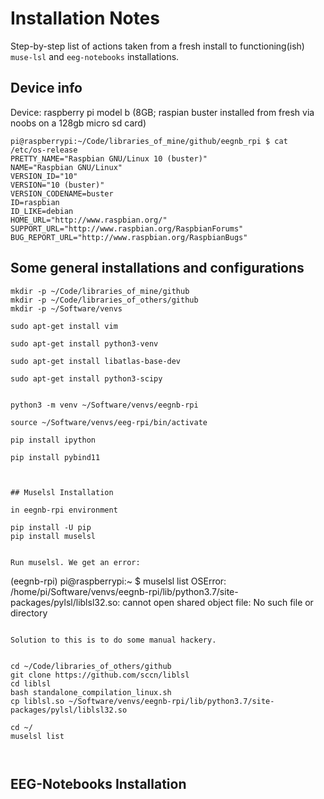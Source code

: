 # Installation Notes

Step-by-step list of actions taken from a fresh install to functioning(ish) `muse-lsl` and `eeg-notebooks` installations. 

## Device info

Device: raspberry pi model b (8GB; raspian buster installed from fresh via noobs on a 128gb micro sd card)

```
pi@raspberrypi:~/Code/libraries_of_mine/github/eegnb_rpi $ cat /etc/os-release 
PRETTY_NAME="Raspbian GNU/Linux 10 (buster)"
NAME="Raspbian GNU/Linux"
VERSION_ID="10"
VERSION="10 (buster)"
VERSION_CODENAME=buster
ID=raspbian
ID_LIKE=debian
HOME_URL="http://www.raspbian.org/"
SUPPORT_URL="http://www.raspbian.org/RaspbianForums"
BUG_REPORT_URL="http://www.raspbian.org/RaspbianBugs"
```


## Some general installations and configurations


```
mkdir -p ~/Code/libraries_of_mine/github  
mkdir -p ~/Code/libraries_of_others/github
mkdir -p ~/Software/venvs
```

```
sudo apt-get install vim

sudo apt-get install python3-venv

sudo apt-get install libatlas-base-dev

sudo apt-get install python3-scipy


python3 -m venv ~/Software/venvs/eegnb-rpi

source ~/Software/venvs/eeg-rpi/bin/activate

pip install ipython

pip install pybind11



## Muselsl Installation

in eegnb-rpi environment

pip install -U pip
pip install muselsl


Run muselsl. We get an error:

```
(eegnb-rpi) pi@raspberrypi:~ $ muselsl list
OSError: /home/pi/Software/venvs/eegnb-rpi/lib/python3.7/site-packages/pylsl/liblsl32.so: cannot open shared object file: No such file or directory

```

Solution to this is to do some manual hackery. 


cd ~/Code/libraries_of_others/github
git clone https://github.com/sccn/liblsl
cd liblsl
bash standalone_compilation_linux.sh
cp liblsl.so ~/Software/venvs/eegnb-rpi/lib/python3.7/site-packages/pylsl/liblsl32.so

cd ~/
muselsl list



```

## EEG-Notebooks Installation



